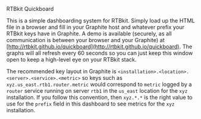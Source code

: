 RTBkit Quickboard

This is a simple dashboarding system for RTBkit. Simply load up the HTML file in a browser and fill in your Graphite host and whatever prefix your RTBkit keys have in Graphite. A demo is available (securely, as all communication is between your browser and your Graphite) at [http://rtbkit.github.io/quickboard](http://rtbkit.github.io/quickboard). The graphs will all refresh every 60 seconds so you can just keep this window open to keep a high-level eye on your RTBkit stack.

The recommended key layout in Graphite is `<installation>.<location>.<server>.<service>.<metric>` so keys such as `xyz.us_east.rtb1.router.metric` would correspond to `metric` logged by a `router` service running on server `rtb1` in the `us_east` location for the `xyz` installation. If you follow this convention, then `xyz.*.*` is the right value to use for the `prefix` field in this dashboard to see metrics for the `xyz` installation.